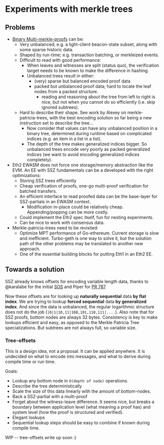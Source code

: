 # Experiments with merkle trees


## Problems

- [Binary Multi-merkle-proofs](https://github.com/ethereum/eth2.0-specs/blob/dev/specs/light_client/merkle_proofs.md) can be:
    - Very unbalanced; e.g. a light-client beacon-state subset, along with some sparse historic data.
    - Shaped by run-time; e.g. transaction batching, or merkleized events.
    - Difficult to read with good performance:
        - When leaves and witnesses are split (status quo), the verification target needs to be known to make the difference in hashing.
        - Unbalanced trees result in either:
           - (very) sparse but balanced encoded proof data
           - packed but unbalanced proof data; hard to locate the leaf nodes from a packed structure.
              - reading and reasoning about the tree from left to right is nice, but not when you cannot do so efficiently (i.e. skip ignored subtrees).
    - Hard to describe their shape. See work by Alexey on merkle-patricia-trees, with the best encoding solution so far being a new instruction set to describe the tree...
        - Now consider that values can have any unbalanced position in a binary tree, determined during runtime based on complicated indices (e.g. an item in a list in a list).
        - The depth of the tree makes generalized indices bigger. So unbalanced trees encode very poorly as packed generalized indices (we want to avoid encoding generalized indices completely).
- Eth2 EWASM does not force one storage/memory abstraction like the EVM. An EE with SSZ fundamentals can be a developed with the right optimizations:  
    - Storing SSZ trees efficiently
    - Cheap verification of proofs, one-go multi-proof verification for batched transfers.
    - An efficient interface to read proofed data can be the base-layer for SSZ-partials in an EWASM context.
        - Modification in-place could be relatively cheap. Appending/popping can be more costly.
    - Could implement the Eth2 spec itself, fun for nesting experiments.
    - Can be nice to work with consensus data.
- Merkle-patricia-trees need to be revisited:
    - Optimize MPT performance of Go-ethereum. Current storage is slow and inefficient.
      Turbo-geth is one way to solve it, but the solution path of the other problems may be translated to another new approach.
    - One of the essential building blocks for putting Eth1 in an Eth2 EE.
 
## Towards a solution

SSZ already knows offsets for encoding variable length data, thanks to @karalabe for the initial
 [SOS](https://gist.github.com/karalabe/3a25832b1413ee98daad9f0c47be3632) and Piper for [PR 787](https://github.com/ethereum/eth2.0-specs/pull/787).

Now these offsets are for looking up **naturally sequential** data **by flat index**.
We are trying to lookup **forced  sequential** data **by generalized index**.
And since the data is unbalanced, the regular logarithmic structure does not do the job (`|0|1|10,11|100,101,110,111|....`).
Also note that for SSZ proofs, bottom nodes are always 32 bytes. Consistency is key to make lookups efficient and easy, as opposed to the Merkle Patricia Tree specializations.
But subtrees are not always full, so variable size.

### Tree-offsets

This is a design idea, not a proposal. It can be applied anywhere.
It is undecided on what to encode into messages, and what to derive during compile time or run time.

Goals:
- Lookup any bottom node in `O(depth of node)` operations.
- Describe the tree deterministically
- Scale the size of this data linearly with the amount of bottom-nodes.
- Back a SSZ-partial with a multi-proof
- Forget about the witness-leave difference. It seems nice, but breaks a boundary between application level (what meaning a proof has) and system level (how the proof is structured and verified).
- Elegant lookups
- Sequential lookup steps should be easy to combine if known during compile time.

WIP -- tree-offsets write up soon :)

